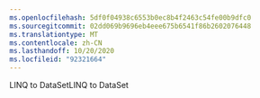 ```yaml
---
ms.openlocfilehash: 5df0f04938c6553b0ec8b4f2463c54fe00b9dfc0
ms.sourcegitcommit: 02dd069b9696eb4eee675b6541f86b2602076448
ms.translationtype: MT
ms.contentlocale: zh-CN
ms.lasthandoff: 10/20/2020
ms.locfileid: "92321664"
---
```

<span data-ttu-id="77d08-101">LINQ to DataSet</span><span class="sxs-lookup"><span data-stu-id="77d08-101">LINQ to DataSet</span></span>